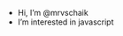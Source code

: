 - Hi, I’m @mrvschaik
- I’m interested in javascript

<!---
mrvschaik/mrvschaik is a ✨ special ✨ repository because its `README.md` (this file) appears on your GitHub profile.
You can click the Preview link to take a look at your changes.
--->
